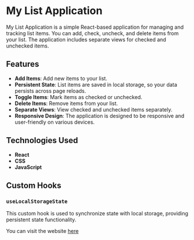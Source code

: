 # My List Application

My List Application is a simple React-based application for managing and tracking list items. You can add, check, uncheck, and delete items from your list. The application includes separate views for checked and unchecked items.

## Features

- **Add Items**: Add new items to your list.
- **Persistent State**: List items are saved in local storage, so your data persists across page reloads.
- **Toggle Items**: Mark items as checked or unchecked.
- **Delete Items**: Remove items from your list.
- **Separate Views**: View checked and unchecked items separately.
- **Responsive Design**: The application is designed to be responsive and user-friendly on various devices.

## Technologies Used

- **React**
- **CSS**
- **JavaScript**

## Custom Hooks

### `useLocalStorageState`

This custom hook is used to synchronize state with local storage, providing persistent state functionality.


You can visit the website <a href="https://mylist-checklist.netlify.app/" >here</a>
